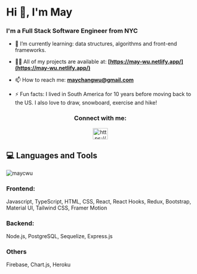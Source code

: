 
<h1>Hi 👋, I'm May</h1>
<h3>I'm a Full Stack Software Engineer from NYC</h3>

- 🌱 I’m currently learning: data structures, algorithms and front-end frameworks.

- 👨‍💻 All of my projects are available at: **[https://may-wu.netlify.app/](https://may-wu.netlify.app/)**

- 📫 How to reach me: **maychangwu@gmail.com**

- ⚡ Fun facts: I lived in South America for 10 years before moving back to the US. I also love to draw, snowboard, exercise and hike!
</p>
<h3 align="center">Connect with me:</h3>
<p align="center">
<a href="https://linkedin.com/in/https://www.linkedin.com/in/maywu95/" target="blank"><img align="center" src="https://raw.githubusercontent.com/rahuldkjain/github-profile-readme-generator/master/src/images/icons/Social/linked-in-alt.svg" alt="https://www.linkedin.com/in/maywu95/" height="30" width="40" /></a>
</p>

## 💻 Languages and Tools
<img align="center" src="https://github-readme-stats.vercel.app/api/top-langs?username=maycwu&show_icons=true&locale=en&layout=compact" alt="maycwu" />

### Frontend:

Javascript, TypeScript, HTML, CSS, React, React Hooks, Redux, Bootstrap, Material UI, Tailwind CSS, Framer Motion

### Backend:

Node.js, PostgreSQL, Sequelize, Express.js

### Others
Firebase, Chart.js, Heroku

